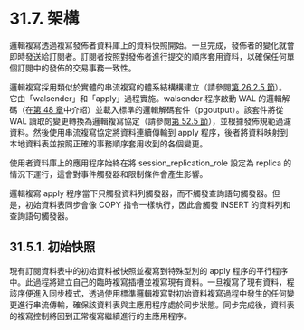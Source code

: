 # 31.7. 架構

邏輯複寫透過複寫發佈者資料庫上的資料快照開始。一旦完成，發佈者的變化就會即時發送給訂閱者。訂閱者按照對發佈者進行提交的順序套用資料，以確保任何單個訂閱中的發佈的交易事務一致性。

邏輯複寫採用類似於實體的串流複寫的體系結構構建立（請參閱[第 26.2.5 節](../high-availability-load-balancing-and-replication/log-shipping-standby-servers.md#26-2-5-streaming-replication)）。 它由「walsender」和「apply」過程實施。walsender 程序啟動 WAL 的邏輯解碼（在[第 48 章](../../server-programming/logical-decoding/)中介紹）並載入標準的邏輯解碼套件（pgoutput）。該套件將從 WAL 讀取的變更轉換為邏輯複寫協定（請參閱[第 52.5 節](../../internals/52.-frontend-backend-protocol/52.5.-logical-streaming-replication-protocol.md)），並根據發佈規範過濾資料。然後使用串流複寫協定將資料連續傳輸到 apply 程序，後者將資料映射到本地資料表並按照正確的事務順序套用收到的各個變更。

使用者資料庫上的應用程序始終在將 session\_replication\_role 設定為 replica 的情況下運行，這會對事件觸發器和限制條件會產生影響。

邏輯複寫 apply 程序當下只觸發資料列觸發器，而不觸發查詢語句觸發器。但是，初始資料表同步會像 COPY 指令一樣執行，因此會觸發 INSERT 的資料列和查詢語句觸發器。

## 31.5.1. 初始快照

現有訂閱資料表中的初始資料被快照並複寫到特殊型別的 apply 程序的平行程序中。此過程將建立自己的臨時複寫插槽並複寫現有資料。一旦複寫了現有資料，程該序便進入同步模式，透過使用標準邏輯複寫對初始資料複寫過程中發生的任何變更進行串流傳輸，確保該資料表與主應用程序處於同步狀態。同步完成後，資料表的複寫控制將回到正常複寫繼續進行的主應用程序。
